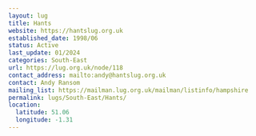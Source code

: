 ```yaml
---
layout: lug
title: Hants
website: https://hantslug.org.uk
established_date: 1998/06
status: Active
last_update: 01/2024
categories: South-East
url: https://lug.org.uk/node/118
contact_address: mailto:andy@hantslug.org.uk
contact: Andy Ransom
mailing_list: https://mailman.lug.org.uk/mailman/listinfo/hampshire
permalink: lugs/South-East/Hants/
location:
  latitude: 51.06
  longitude: -1.31
---
```

